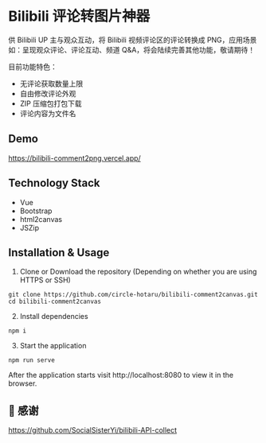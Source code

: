 # Bilibili 评论转图片神器

供 Bilibili UP 主与观众互动，将 Bilibili 视频评论区的评论转换成 PNG，应用场景如：呈现观众评论、评论互动、频道 Q&A，将会陆续完善其他功能，敬请期待！

目前功能特色：

- 无评论获取数量上限
- 自由修改评论外观
- ZIP 压缩包打包下载
- 评论内容为文件名

## Demo

https://bilibili-comment2png.vercel.app/

## Technology Stack

- Vue
- Bootstrap
- html2canvas
- JSZip

## Installation & Usage

1. Clone or Download the repository (Depending on whether you are using HTTPS or SSH)

```
git clone https://github.com/circle-hotaru/bilibili-comment2canvas.git
cd bilibili-comment2canvas
```

2. Install dependencies

```
npm i
```

3. Start the application

```
npm run serve
```

After the application starts visit http://localhost:8080 to view it in the browser.

## 🙏 感谢

https://github.com/SocialSisterYi/bilibili-API-collect
